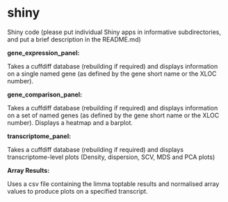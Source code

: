 # shiny
Shiny code (please put individual Shiny apps in informative subdirectories, and put a brief description in the README.md)

<b>gene_expression_panel:</b>

Takes a cuffdiff database (rebuilding if required) and displays information on a single named gene (as defined by the gene short name or the XLOC number).

<b>gene_comparison_panel:</b>

Takes a cuffdiff database (rebuilding if required) and displays information on a set of named genes (as defined by the gene short name or the XLOC number). Displays a heatmap and a barplot.

<b>transcriptome_panel:</b>

Takes a cuffdiff database (rebuilding if required) and displays transcriptome-level plots (Density, dispersion, SCV, MDS and PCA plots)

<b> Array Results: </b>

Uses a csv file containing the limma toptable results and normalised array values to produce plots on a specified transcript.
